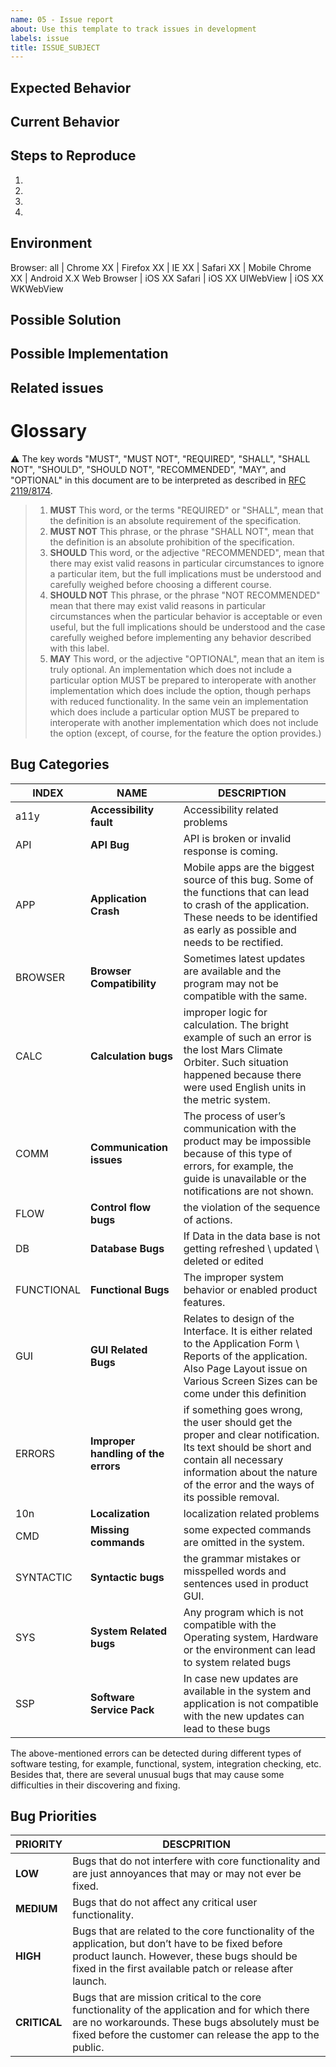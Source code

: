 ```yaml
---
name: 05 - Issue report
about: Use this template to track issues in development
labels: issue
title: ISSUE_SUBJECT
---
```


<!--- Not obligatory, but add a MODULE-LABEL if this issue ocurs in a specific module or function ---> 
<!--- Not obligatory, but add a ROLE-LABEL if this ocurs to a specific user role --->
<!--- Not obligatory, but add a TYPE-ERROR if you can identify the type of error --->



<!--- Provide a general summary of the issue in the Title above -->

## Expected Behavior
<!--- Tell us what should happen -->

## Current Behavior
<!--- Tell us what happens instead of the expected behavior -->

## Steps to Reproduce
<!--- Provide a link to a live example, or an unambiguous set of steps to -->
<!--- reproduce this bug. Include code to reproduce, if relevant -->
1.
2.
3.
4.

## Environment
<!--- Please tell us about your environment -->
Browser: all | Chrome XX | Firefox XX | IE XX | Safari XX | Mobile Chrome XX | Android X.X Web Browser | iOS XX Safari | iOS XX UIWebView | iOS XX WKWebView

## Possible Solution
<!--- Not obligatory, but suggest a fix/reason for the bug, -->
<!--- Provide a detailed description of the change or addition you are proposing -->

## Possible Implementation
<!--- Not obligatory, but suggest an idea for implementing addition or change -->

## Related issues
<!--- Not obligatory, but reference related issues --> 

# Glossary

:warning: The key words "MUST", "MUST NOT", "REQUIRED", "SHALL", "SHALL NOT", "SHOULD", "SHOULD NOT", "RECOMMENDED",  "MAY", and "OPTIONAL" in this document are to be interpreted as described in [RFC 2119/8174](http://www.rfc-editor.org/info/rfc8174).
> 1. **MUST** This word, or the terms "REQUIRED" or "SHALL", mean that the definition is an absolute requirement of the specification.
> 2. **MUST NOT** This phrase, or the phrase "SHALL NOT", mean that the definition is an absolute prohibition of the specification.
> 3. **SHOULD** This word, or the adjective "RECOMMENDED", mean that there may exist valid reasons in particular circumstances to ignore a particular item, but the full implications must be understood and carefully weighed before choosing a different course.
> 4. **SHOULD NOT** This phrase, or the phrase "NOT RECOMMENDED" mean that there may exist valid reasons in particular circumstances when the particular behavior is acceptable or even useful, but the full implications should be understood and the case carefully weighed before implementing any behavior described with this label.
> 5. **MAY**   This word, or the adjective "OPTIONAL", mean that an item is truly optional. An implementation which does not include a particular option MUST be prepared to interoperate with another implementation which does include the option, though perhaps with reduced functionality. In the same vein an implementation which does include a particular option MUST be prepared to interoperate with another implementation which does not include the option (except, of course, for the feature the option provides.)

## Bug Categories

INDEX|NAME|DESCRIPTION
-----|-----|-----
a11y|**Accessibility fault**| Accessibility related problems
API|**API Bug**| API is broken or invalid response is coming.
APP|**Application Crash**| Mobile apps are the biggest source of this bug. Some of the functions that can lead to crash of the application. These needs to be identified as early as possible and needs to be rectified.
BROWSER|**Browser Compatibility** |Sometimes latest updates are available and the program may not be compatible with the same.
CALC|**Calculation bugs** |improper logic for calculation. The bright example of such an error is the lost Mars Climate Orbiter. Such situation happened because there were used English units in the metric system.
COMM|**Communication issues**|The process of user’s communication with the product may be impossible because of this type of errors, for example, the guide is unavailable or the notifications are not shown.
FLOW|**Control flow bugs** |the violation of the sequence of actions.
DB|**Database Bugs** |If Data in the data base is not getting refreshed \ updated \ deleted or edited
FUNCTIONAL|**Functional Bugs** |The improper system behavior or enabled product features.
GUI|**GUI Related Bugs** |Relates to design of the Interface. It is either related to the Application Form \ Reports of the application. Also Page Layout issue on Various Screen Sizes can be come under this definition
ERRORS|**Improper handling of the errors** |if something goes wrong, the user should get the proper and clear notification. Its text should be short and contain all necessary information about the nature of the error and the ways of its possible removal.
10n|**Localization**| localization related problems
CMD|**Missing commands** |some expected commands are omitted in the system.
SYNTACTIC|**Syntactic bugs** |the grammar mistakes or misspelled words and sentences used in product GUI. 
SYS|**System Related bugs** |Any program which is not compatible with the Operating system, Hardware or the environment can lead to system related bugs
SSP|**Software Service Pack** |In case new updates are available in the system and application is not compatible with the new updates can lead to these bugs

The above-mentioned errors can be detected during different types of software testing, for example, functional, system, integration checking, etc. Besides that, there are several unusual bugs that may cause some difficulties in their discovering and fixing.

## Bug Priorities

PRIORITY|DESCPRITION
--------|---------
**LOW** |Bugs that do not interfere with core functionality and are just annoyances that may or may not ever be fixed. 
**MEDIUM** |Bugs that do not affect any critical user functionality. 
**HIGH** |Bugs that are related to the core functionality of the application, but don’t have to be fixed before product launch. However, these bugs should be fixed in the first available patch or release after launch. 
**CRITICAL** |Bugs that are mission critical to the core functionality of the application and for which there are no workarounds. These bugs absolutely must be fixed before the customer can release the app to the public.
